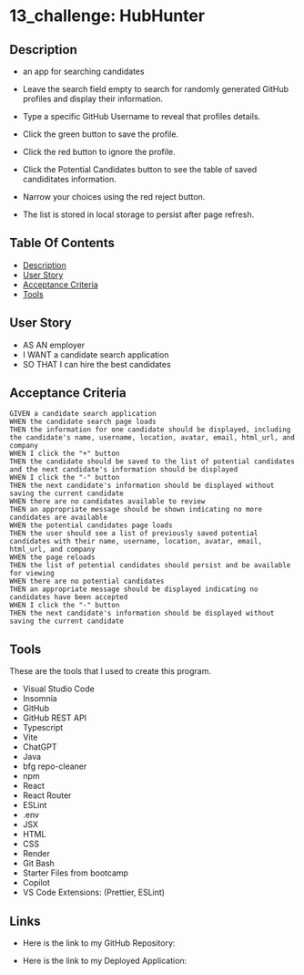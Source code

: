 # 13_challenge: HubHunter

## Description

- an app for searching candidates

- Leave the search field empty to search for randomly generated GitHub profiles and display their information.
- Type a specific GitHub Username to reveal that profiles details.
- Click the green button to save the profile.
- Click the red button to ignore the profile.
- Click the Potential Candidates button to see the table of saved candiditates information.
- Narrow your choices using the red reject button.
- The list is stored in local storage to persist after page refresh.

## Table Of Contents

- [Description](#description)
- [User Story](#user-story)
- [Acceptance Criteria](#acceptance-criteria)
- [Tools](#tools)

## User Story

- AS AN employer
- I WANT a candidate search application
- SO THAT I can hire the best candidates

## Acceptance Criteria

```
GIVEN a candidate search application
WHEN the candidate search page loads
THEN the information for one candidate should be displayed, including the candidate's name, username, location, avatar, email, html_url, and company
WHEN I click the "+" button
THEN the candidate should be saved to the list of potential candidates and the next candidate's information should be displayed
WHEN I click the "-" button
THEN the next candidate's information should be displayed without saving the current candidate
WHEN there are no candidates available to review
THEN an appropriate message should be shown indicating no more candidates are available
WHEN the potential candidates page loads
THEN the user should see a list of previously saved potential candidates with their name, username, location, avatar, email, html_url, and company
WHEN the page reloads
THEN the list of potential candidates should persist and be available for viewing
WHEN there are no potential candidates
THEN an appropriate message should be displayed indicating no candidates have been accepted
WHEN I click the "-" button
THEN the next candidate's information should be displayed without saving the current candidate
```

## Tools

These are the tools that I used to create this program.

- Visual Studio Code
- Insomnia
- GitHub
- GitHub REST API
- Typescript
- Vite
- ChatGPT
- Java
- bfg repo-cleaner
- npm
- React
- React Router
- ESLint
- .env
- JSX
- HTML
- CSS
- Render
- Git Bash
- Starter Files from bootcamp
- Copilot
- VS Code Extensions: (Prettier, ESLint)

## Links

- Here is the link to my GitHub Repository:

- Here is the link to my Deployed Application:


